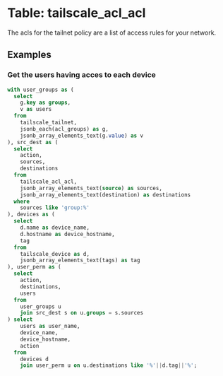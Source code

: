 # Table: tailscale_acl_acl

The acls for the tailnet policy are a list of access rules for your network.

## Examples

### Get the users having acces to each device

```sql
with user_groups as (
  select 
    g.key as groups,
    v as users
  from
    tailscale_tailnet,
    jsonb_each(acl_groups) as g,
    jsonb_array_elements_text(g.value) as v
), src_dest as (
  select
    action,
    sources,
    destinations
  from
    tailscale_acl_acl,
    jsonb_array_elements_text(source) as sources,
    jsonb_array_elements_text(destination) as destinations
  where
    sources like 'group:%'
), devices as (
  select
    d.name as device_name, 
    d.hostname as device_hostname,
    tag
  from
    tailscale_device as d,
    jsonb_array_elements_text(tags) as tag
), user_perm as (
  select
    action,
    destinations,
    users
  from
    user_groups u
    join src_dest s on u.groups = s.sources
) select
    users as user_name,
    device_name,
    device_hostname,
    action
  from
    devices d
    join user_perm u on u.destinations like '%'||d.tag||'%';
```